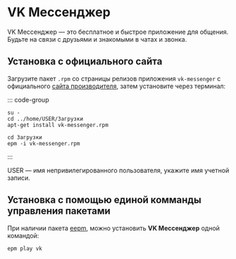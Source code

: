 # VK Мессенджер

VK Мессенджер — это бесплатное и быстрое приложение для общения. Будьте на связи с друзьями и знакомыми в чатах и звонка.

## Установка с официального сайта 

Загрузите пакет `.rpm` со страницы релизов приложения `vk-messenger` с официального [сайта производителя](https://vk.me/app), затем установите через терминал:

::: code-group

```shell[apt-get]
su -
cd ../home/USER/Загрузки
apt-get install vk-messenger.rpm

```
```shell[epm]
сd Загрузки
epm -i vk-messenger.rpm
```
:::

USER — имя непривилегированного пользователя, укажите имя учетной записи. 

## Установка c помощью единой комманды управления пакетами

При наличии пакета [eepm](/epm), можно установить **VK Мессенджер** одной командой:

```shell
epm play vk
```
